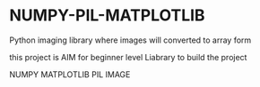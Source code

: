 # NUMPY-PIL-MATPLOTLIB
Python imaging library where images will converted to array form 


this project is AIM for beginner level
Liabrary to build the project

NUMPY
MATPLOTLIB
PIL
IMAGE
